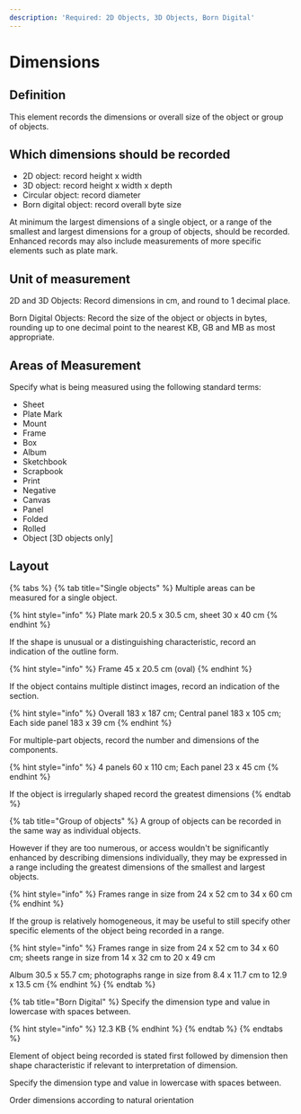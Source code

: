 ```yaml
---
description: 'Required: 2D Objects, 3D Objects, Born Digital'
---
```


# Dimensions

## Definition

This element records the dimensions or overall size of the object or group of objects. 

## Which dimensions should be recorded

* 2D object: record height x width
* 3D object: record height x width x depth
* Circular object: record diameter
* Born digital object: record overall byte size

At minimum the largest dimensions of a single object, or a range of the smallest and largest dimensions for a group of objects, should be recorded. Enhanced records may also include measurements of more specific elements such as plate mark.

## Unit of measurement

2D and 3D Objects: Record dimensions in cm, and round to 1 decimal place.

Born Digital Objects: Record the size of the object or objects in bytes, rounding up to one decimal point to the nearest KB, GB and MB as most appropriate.

## Areas of Measurement

Specify what is being measured using the following standard terms:

* Sheet 
* Plate Mark
* Mount 
* Frame 
* Box
* Album
* Sketchbook
* Scrapbook
* Print
* Negative 
* Canvas
* Panel
* Folded 
* Rolled
* Object \[3D objects only\]

## Layout

{% tabs %}
{% tab title="Single objects" %}
Multiple areas can be measured for a single object.

{% hint style="info" %}
Plate mark 20.5 x 30.5 cm, sheet 30 x 40 cm
{% endhint %}

If the shape is unusual or a distinguishing characteristic, record an indication of the outline form.

{% hint style="info" %}
Frame 45 x 20.5 cm \(oval\)
{% endhint %}

If the object contains multiple distinct images, record an indication of the section.

{% hint style="info" %}
Overall 183 x 187 cm; Central panel 183 x 105 cm; Each side panel 183 x 39 cm
{% endhint %}

For multiple-part objects, record the number and dimensions of the components.

{% hint style="info" %}
4 panels 60 x 110 cm; Each panel 23 x 45 cm
{% endhint %}

If the object is irregularly shaped record the greatest dimensions
{% endtab %}

{% tab title="Group of objects" %}
A group of objects can be recorded in the same way as individual objects.

However if they are too numerous, or access wouldn't be significantly enhanced by describing dimensions individually, they may be expressed in a range including the greatest dimensions of the smallest and largest objects. 

{% hint style="info" %}
Frames range in size from 24 x 52 cm to 34 x 60 cm
{% endhint %}

If the group is relatively homogeneous, it may be useful to still specify other specific elements of the object being recorded in a range. 

{% hint style="info" %}
Frames range in size from 24 x 52 cm to 34 x 60 cm; sheets range in size from 14 x 32 cm to 20 x 49 cm

Album 30.5 x 55.7 cm; photographs range in size from 8.4 x 11.7 cm to 12.9 x 13.5 cm
{% endhint %}
{% endtab %}

{% tab title="Born Digital" %}
Specify the dimension type and value in lowercase with spaces between.

{% hint style="info" %}
12.3 KB
{% endhint %}
{% endtab %}
{% endtabs %}

Element of object being recorded is stated first followed by dimension then shape characteristic if relevant to interpretation of dimension.

Specify the dimension type and value in lowercase with spaces between.

Order dimensions according to natural orientation

